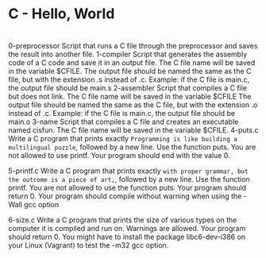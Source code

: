 # C - Hello, World

#
0-preprocessor
Script that runs a C file through the preprocessor and saves the result into another file.
1-compiler
Script that generates the assembly code of a C code and save it in an output file. The C file name will be saved in the variable $CFILE. The output file should be named the same as the C file, but with the extension .s instead of .c. Example: if the C file is main.c, the output file should be main.s
2-assembler
Script that compiles a C file but does not link. The C file name will be saved in the variable $CFILE The output file should be named the same as the C file, but with the extension .o instead of .c. Example: if the C file is main.c, the output file should be main.o
3-name
Script that compiles a C file and creates an executable named cisfun. The C file name will be saved in the variable $CFILE.
4-puts.c
Write a C program that prints exactly ``Programming is like building a multilingual puzzle``, followed by a new line.
Use the function puts. You are not allowed to use printf. Your program should end with the value 0.

5-printf.c
Write a C program that prints exactly ``with proper grammar, but the outcome is a piece of art,``, followed by a new line.
Use the function printf. You are not allowed to use the function puts. Your program should return 0. Your program should compile without warning when using the -Wall gcc option

6-size.c
Write a C program that prints the size of various types on the computer it is compiled and run on.
Warnings are allowed. Your program should return 0. You might have to install the package libc6-dev-i386 on your Linux (Vagrant) to test the -m32 gcc option.
